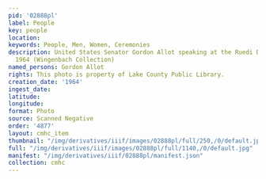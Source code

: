 ```yaml
---
pid: '02888pl'
label: People
key: people
location: 
keywords: People, Men, Women, Ceremonies
description: United States Senator Gordon Allot speaking at the Ruedi Dedication in
  1964 (Wingenbach Collection)
named_persons: Gordon Allot
rights: This photo is property of Lake County Public Library.
creation_date: '1964'
ingest_date: 
latitude: 
longitude: 
format: Photo
source: Scanned Negative
order: '4877'
layout: cmhc_item
thumbnail: "/img/derivatives/iiif/images/02888pl/full/250,/0/default.jpg"
full: "/img/derivatives/iiif/images/02888pl/full/1140,/0/default.jpg"
manifest: "/img/derivatives/iiif/02888pl/manifest.json"
collection: cmhc
---
```

